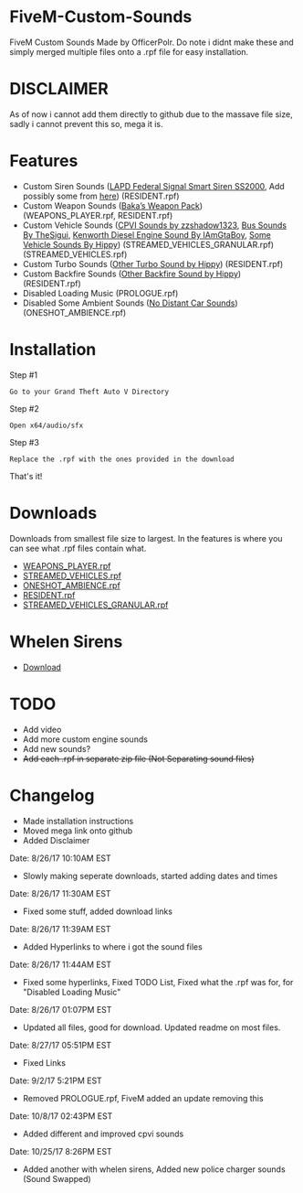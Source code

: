 # FiveM-Custom-Sounds
FiveM Custom Sounds Made by OfficerPolr. Do note i didnt make these and simply merged multiple files onto a .rpf file for easy installation.

# DISCLAIMER
As of now i cannot add them directly to github due to the massave file size, sadly i cannot prevent this so, mega it is.

# Features
* Custom Siren Sounds (<a href="https://www.gta5-mods.com/misc/federal-signal-smart-siren-ss2000-for-siren-mastery">LAPD Federal Signal Smart Siren SS2000</a>, Add possibly some from <a href="https://www.gta5-mods.com/misc/realistic-american-sirens-pack">here</a>) (RESIDENT.rpf)
* Custom Weapon Sounds (<a href="http://www.gtainside.com/en/gta5/mods/88888-bakas-realistic-weapons-sounds/">Baka’s Weapon Pack</a>) (WEAPONS_PLAYER.rpf, RESIDENT.rpf)
* Custom Vehicle Sounds (<a href="https://www.gta5-mods.com/misc/cvpi-v8-sound-mod-2006-2011-engine-v1-by-zzshadow1323">CPVI Sounds by zzshadow1323</a>, <a href="https://www.gta5-mods.com/vehicles/new-bus-sounds">Bus Sounds By TheSigui</a>, <a href="https://www.gta5-mods.com/vehicles/kenworth-diesel-engine-sound-mod">Kenworth Diesel Engine Sound By IAmGtaBoy</a>, <a href="https://www.gta5-mods.com/users/Hippy">Some Vehicle Sounds By Hippy</a>) (STREAMED_VEHICLES_GRANULAR.rpf) (STREAMED_VEHICLES.rpf)
* Custom Turbo Sounds (<a href="https://www.gta5-mods.com/vehicles/other-turbo-sound">Other Turbo Sound by Hippy</a>) (RESIDENT.rpf)
* Custom Backfire Sounds (<a href="https://www.gta5-mods.com/vehicles/other-backfire-sound">Other Backfire Sound by Hippy</a>) (RESIDENT.rpf)
* Disabled Loading Music (PROLOGUE.rpf)
* Disabled Some Ambient Sounds (<a href="https://www.gta5-mods.com/misc/no-distant-car-sounds">No Distant Car Sounds</a>) (ONESHOT_AMBIENCE.rpf)

# Installation
Step #1
```
Go to your Grand Theft Auto V Directory
```
Step #2
```
Open x64/audio/sfx
```
Step #3
```
Replace the .rpf with the ones provided in the download
```
That's it!

# Downloads
Downloads from smallest file size to largest. In the features is where you can see what .rpf files contain what.

* <a href="https://goo.gl/Y78f5v">WEAPONS_PLAYER.rpf</a>
* <a href="https://mega.nz/#!QJtwzDRa!B5MofVtOEmyxJ6hhE1uSmaB8d6cL5ABGcvHe13T06hA">STREAMED_VEHICLES.rpf</a>
* <a href="https://mega.nz/#!EcNBXJoR!6ShmYEyIijZdW-j7xxwsgz6uXZBbeBY5-f1djt18NUw">ONESHOT_AMBIENCE.rpf</a>
* <a href="https://mega.nz/#!sYM2USJL!D3TjsnG7mlwGKcK1SMvaM_GEzwDF8MZnnGQXVT-iJkQ">RESIDENT.rpf</a> 
* <a href="https://mega.nz/#!BEFjjZ7A!eEa2hzAsa4UBFs7ddEDFopQWSJ_oIhkHNOkc87BvX00">STREAMED_VEHICLES_GRANULAR.rpf</a>

# Whelen Sirens
* <a href="https://mega.nz/#!QB9nkDob!GxKhWJpx0TWnRETAwsNuJgOTzYLfiAaEfPDKS2ylVXQ">Download</a>

# TODO
* Add video
* Add more custom engine sounds
* Add new sounds?
* ~~Add each .rpf in separate zip file (Not Separating sound files)~~

# Changelog
* Made installation instructions
* Moved mega link onto github
* Added Disclaimer

Date: 8/26/17 10:10AM EST
* Slowly making seperate downloads, started adding dates and times

Date: 8/26/17 11:30AM EST
* Fixed some stuff, added download links

Date: 8/26/17 11:39AM EST
* Added Hyperlinks to where i got the sound files

Date: 8/26/17 11:44AM EST
* Fixed some hyperlinks, Fixed TODO List, Fixed what the .rpf was for, for "Disabled Loading Music"

Date: 8/26/17 01:07PM EST
* Updated all files, good for download. Updated readme on most files.

Date: 8/27/17 05:51PM EST
* Fixed Links

Date: 9/2/17 5:21PM EST
* Removed PROLOGUE.rpf, FiveM added an update removing this

Date: 10/8/17 02:43PM EST
* Added different and improved cpvi sounds

Date: 10/25/17 8:26PM EST
* Added another with whelen sirens, Added new police charger sounds (Sound Swapped)
